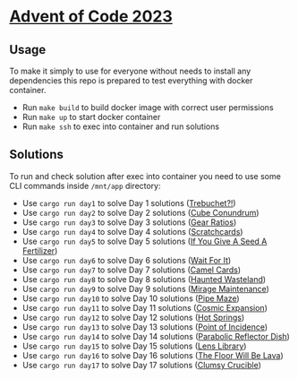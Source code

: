 # [Advent of Code 2023](https://adventofcode.com/2023)

## Usage

To make it simply to use for everyone without needs to install any dependencies this repo is prepared to test everything with docker container.

* Run `make build` to build docker image with correct user permissions
* Run `make up` to start docker container
* Run `make ssh` to exec into container and run solutions

## Solutions

To run and check solution after exec into container you need to use some CLI commands inside `/mnt/app` directory:

* Use `cargo run day1` to solve Day 1 solutions ([Trebuchet?!](https://adventofcode.com/2023/day/1))
* Use `cargo run day2` to solve Day 2 solutions ([Cube Conundrum](https://adventofcode.com/2023/day/2))
* Use `cargo run day3` to solve Day 3 solutions ([Gear Ratios](https://adventofcode.com/2023/day/3))
* Use `cargo run day4` to solve Day 4 solutions ([Scratchcards](https://adventofcode.com/2023/day/4))
* Use `cargo run day5` to solve Day 5 solutions ([If You Give A Seed A Fertilizer](https://adventofcode.com/2023/day/5))
* Use `cargo run day6` to solve Day 6 solutions ([Wait For It](https://adventofcode.com/2023/day/6))
* Use `cargo run day7` to solve Day 7 solutions ([Camel Cards](https://adventofcode.com/2023/day/7))
* Use `cargo run day8` to solve Day 8 solutions ([Haunted Wasteland](https://adventofcode.com/2023/day/8))
* Use `cargo run day9` to solve Day 9 solutions ([Mirage Maintenance](https://adventofcode.com/2023/day/9))
* Use `cargo run day10` to solve Day 10 solutions ([Pipe Maze](https://adventofcode.com/2023/day/10))
* Use `cargo run day11` to solve Day 11 solutions ([Cosmic Expansion](https://adventofcode.com/2023/day/11))
* Use `cargo run day12` to solve Day 12 solutions ([Hot Springs](https://adventofcode.com/2023/day/12))
* Use `cargo run day13` to solve Day 13 solutions ([Point of Incidence](https://adventofcode.com/2023/day/13))
* Use `cargo run day14` to solve Day 14 solutions ([Parabolic Reflector Dish](https://adventofcode.com/2023/day/14))
* Use `cargo run day15` to solve Day 15 solutions ([Lens Library](https://adventofcode.com/2023/day/15))
* Use `cargo run day16` to solve Day 16 solutions ([The Floor Will Be Lava](https://adventofcode.com/2023/day/16))
* Use `cargo run day17` to solve Day 17 solutions ([Clumsy Crucible](https://adventofcode.com/2023/day/17))
